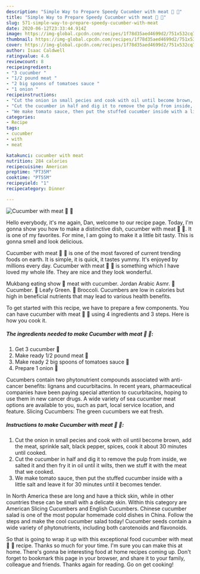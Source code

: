 ```yaml
---
description: "Simple Way to Prepare Speedy Cucumber with meat 🍖 🥒"
title: "Simple Way to Prepare Speedy Cucumber with meat 🍖 🥒"
slug: 571-simple-way-to-prepare-speedy-cucumber-with-meat
date: 2020-06-12T23:33:44.914Z
image: https://img-global.cpcdn.com/recipes/1f78d35aed4699d2/751x532cq70/cucumber-with-meat-🍖-🥒-recipe-main-photo.jpg
thumbnail: https://img-global.cpcdn.com/recipes/1f78d35aed4699d2/751x532cq70/cucumber-with-meat-🍖-🥒-recipe-main-photo.jpg
cover: https://img-global.cpcdn.com/recipes/1f78d35aed4699d2/751x532cq70/cucumber-with-meat-🍖-🥒-recipe-main-photo.jpg
author: Isaac Caldwell
ratingvalue: 4.6
reviewcount: 8
recipeingredient:
- "3 cucumber "
- "1/2 pound meat "
- "2 big spoons of tomatoes sauce "
- "1 onion "
recipeinstructions:
- "Cut the onion in small pecies and cook with oil until become brown, add the meat, sprinkle salt, black pepper, spices, cook it about 30 minutes until cooked."
- "Cut the cucumber in half and dig it to remove the pulp from inside, we salted it and then fry it in oil until it wilts, then we stuff it with the meat that we cooked."
- "We make tomato sauce, then put the stuffed cucumber inside with a little salt and leave it for 30 minutes until it becomes tender."
categories:
- Recipe
tags:
- cucumber
- with
- meat

katakunci: cucumber with meat 
nutrition: 284 calories
recipecuisine: American
preptime: "PT35M"
cooktime: "PT55M"
recipeyield: "1"
recipecategory: Dinner

---
```



![Cucumber with meat 🍖 🥒](https://img-global.cpcdn.com/recipes/1f78d35aed4699d2/751x532cq70/cucumber-with-meat-🍖-🥒-recipe-main-photo.jpg)

Hello everybody, it's me again, Dan, welcome to our recipe page. Today, I'm gonna show you how to make a distinctive dish, cucumber with meat 🍖 🥒. It is one of my favorites. For mine, I am going to make it a little bit tasty. This is gonna smell and look delicious.

Cucumber with meat 🍖 🥒 is one of the most favored of current trending foods on earth. It is simple, it is quick, it tastes yummy. It's enjoyed by millions every day. Cucumber with meat 🍖 🥒 is something which I have loved my whole life. They are nice and they look wonderful.

Mukbang eating show 🍖 meat with cucumber. Jordan Arabic Asmr. 🥒 Cucumber. 🥬 Leafy Green. 🥦 Broccoli. Cucumbers are low in calories but high in beneficial nutrients that may lead to various health benefits.


To get started with this recipe, we have to prepare a few components. You can have cucumber with meat 🍖 🥒 using 4 ingredients and 3 steps. Here is how you cook it.

<!--inarticleads1-->

##### The ingredients needed to make Cucumber with meat 🍖 🥒:

1. Get 3 cucumber 🥒
1. Make ready 1/2 pound meat 🍖
1. Make ready 2 big spoons of tomatoes sauce 🥫
1. Prepare 1 onion 🌰


Cucumbers contain two phytonutrient compounds associated with anti-cancer benefits: lignans and cucurbitacins. In recent years, pharmaceutical companies have been paying special attention to cucurbitacins, hoping to use them in new cancer drugs. A wide variety of sea cucumber meat options are available to you, such as part, local service location, and feature. Slicing Cucumbers: The green cucumbers we eat fresh. 

<!--inarticleads2-->

##### Instructions to make Cucumber with meat 🍖 🥒:

1. Cut the onion in small pecies and cook with oil until become brown, add the meat, sprinkle salt, black pepper, spices, cook it about 30 minutes until cooked.
1. Cut the cucumber in half and dig it to remove the pulp from inside, we salted it and then fry it in oil until it wilts, then we stuff it with the meat that we cooked.
1. We make tomato sauce, then put the stuffed cucumber inside with a little salt and leave it for 30 minutes until it becomes tender.


In North America these are long and have a thick skin, while in other countries these can be small with a delicate skin. Within this category are American Slicing Cucumbers and English Cucumbers. Chinese cucumber salad is one of the most popular homemade cold dishes in China. Follow the steps and make the cool cucumber salad today! Cucumber seeds contain a wide variety of phytonutrients, including both carotenoids and flavonoids. 

So that is going to wrap it up with this exceptional food cucumber with meat 🍖 🥒 recipe. Thanks so much for your time. I'm sure you can make this at home. There's gonna be interesting food at home recipes coming up. Don't forget to bookmark this page in your browser, and share it to your family, colleague and friends. Thanks again for reading. Go on get cooking!
